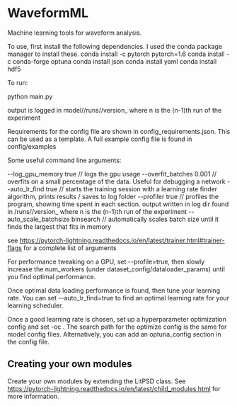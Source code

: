 # WaveformML
Machine learning tools for waveform analysis.

To use, first install the following dependencies.
I used the conda package manager to install these.
conda install -c pytorch pytorch=1.6
conda install -c conda-forge optuna
conda install json
conda install yaml
conda install hdf5

To run:

python main.py <name of config.json file>

output is logged in model/<model name>/runs/<experiment name>/version_<n> where n is the (n-1)th run of the experiment

Requirements for the config file are shown in config_requirements.json. This can be used as a template.
A full example config file is found in config/examples

Some useful command line arguments:

--log_gpu_memory true // logs the gpu usage
--overfit_batches 0.001 // overfits on a small percentage of the data. Useful for debugging a network
--auto_lr_find true // starts the training session with a learning rate finder algorithm, prints results / saves to log folder
--profiler true // profiles the program, showing time spent in each section. output written in log dir found in <model folder>/runs/<experiment name>/version_<n> where n is the (n-1)th run of the experiment
--auto_scale_batchsize binsearch // automatically scales batch size until it finds the largest that fits in memory


see https://pytorch-lightning.readthedocs.io/en/latest/trainer.html#trainer-flags
for a complete list of arguments


For performance tweaking on a GPU, set --profile=true, then slowly increase the num_workers
(under dataset_config/dataloader_params) until you find optimal performance.

Once optimal data loading performance is found, then tune your learning rate. You can set
--auto_lr_find=true to find an optimal learning rate for your learning scheduler.

Once a good learning rate is chosen, set up a hyperparameter optimization config and set
-oc <name of config file or path to config file>.
The search path for the optimize config is the same for model config files. Alternatively, you
can add an optuna_config section in the config file.


## Creating your own modules

Create your own modules by extending the LitPSD class. See
https://pytorch-lightning.readthedocs.io/en/latest/child_modules.html for more information.







